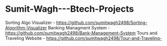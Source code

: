 # Sumit-Wagh---Btech-Projects
Sorting Algo Visualizer - https://github.com/sumitwagh2498/Sorting-Algorithm-Visualizer
Banking Managment System - https://github.com/sumitwagh2498/Bank-Management-System
Tours and Traveling Website - https://github.com/sumitwagh2498/Tour-and-Traveling-
